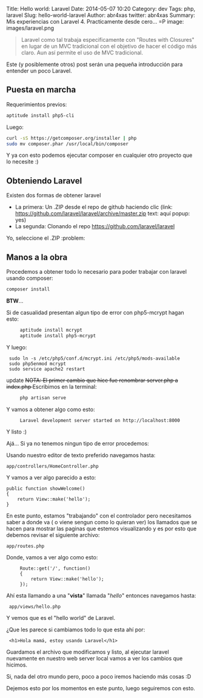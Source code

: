 Title: Hello world: Laravel
Date: 2014-05-07 10:20
Category: dev
Tags: php, laravel
Slug: hello-world-laravel
Author: abr4xas
twitter: abr4xas
Summary: Mis experiencias con Laravel 4. Practicamente desde cero... =P
image: images/laravel.png

 > Laravel como tal trabaja especificamente con "Routes with Closures" en lugar de un MVC tradicional con el objetivo de hacer el código más claro. Aun así permite el uso de MVC tradicional.

Este (y posiblemente otros) post serán una pequeña introducción para entender un poco Laravel.

## Puesta en marcha
Requerimientos previos:
```bash
aptitude install php5-cli
```
Luego:
```bash
curl -sS https://getcomposer.org/installer | php
sudo mv composer.phar /usr/local/bin/composer
```
Y ya con esto podemos ejecutar composer en cualquier otro proyecto que lo necesite :)

## Obteniendo Laravel

Existen dos formas de obtener laravel

 * La primera: Un .ZIP desde el repo de github haciendo clic (link: https://github.com/laravel/laravel/archive/master.zip text: aquí popup: yes)
 * La segunda: Clonando el repo https://github.com/laravel/laravel

Yo, seleccione el .ZIP :problem:

## Manos a la obra

Procedemos a obtener todo lo necesario para poder trabajar con laravel usando composer:
```bash
composer install
```
**BTW**...

Si de casualidad presentan algun tipo de error con php5-mcrypt hagan esto:

```bash
     aptitude install mcrypt
     aptitude install php5-mcrypt
```

Y luego:

     sudo ln -s /etc/php5/conf.d/mcrypt.ini /etc/php5/mods-available
     sudo php5enmod mcrypt
     sudo service apache2 restart

update
<strike>NOTA: El primer cambio que hice fue renombrar server.php a index.php </strike>
Escribimos en la terminal: 

```bash
     php artisan serve
```

Y vamos a obtener algo como esto:

```bash
     Laravel development server started on http://localhost:8000
```

Y listo :)

Ajá... Si ya no tenemos ningun tipo de error procedemos:

Usando nuestro editor de texto preferido navegamos hasta:

```
app/controllers/HomeController.php
```

Y vamos a ver algo parecido a esto:

```
public function showWelcome()
{
    return View::make('hello');
}
```     
En este punto, estamos "trabajando" con el controlador pero necesitamos saber a donde va ( o viene sengun como lo quieran ver) los llamados que se hacen para mostrar las paginas que estemos visualizando y es por esto que debemos revisar el siguiente archivo:

```
app/routes.php
```
Donde, vamos a ver algo como esto:

```
     Route::get('/', function()
     {
         return View::make('hello');
     });
```
Ahí esta llamando a una "**vista**" llamada "*hello*" entonces navegamos hasta:

     app/views/hello.php

Y vemos que es el "hello world" de Laravel.

¿Que les parece si cambiamos todo lo que esta ahí por:

     <h1>Hola mamá, estoy usando Laravel</h1>

Guardamos el archivo que modificamos y listo, al ejecutar laravel nuevamente en nuestro web server local vamos a ver los cambios que hicimos.

Si, nada del otro mundo pero, poco a poco iremos haciendo más cosas :D

Dejemos esto por los momentos en este punto, luego seguiremos con esto.